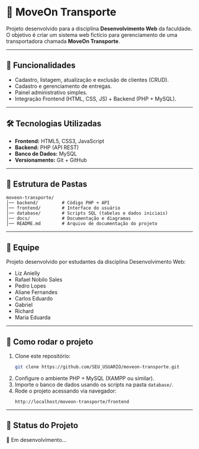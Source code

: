 
# 🚚 MoveOn Transporte

Projeto desenvolvido para a disciplina **Desenvolvimento Web** da faculdade.  
O objetivo é criar um sistema web fictício para gerenciamento de uma transportadora chamada **MoveOn Transporte**.

---

## 📖 Funcionalidades
- Cadastro, listagem, atualização e exclusão de clientes (CRUD).
- Cadastro e gerenciamento de entregas.
- Painel administrativo simples.
- Integração Frontend (HTML, CSS, JS) + Backend (PHP + MySQL).

---

## 🛠️ Tecnologias Utilizadas
- **Frontend:** HTML5, CSS3, JavaScript  
- **Backend:** PHP (API REST)  
- **Banco de Dados:** MySQL  
- **Versionamento:** Git + GitHub  

---

## 📂 Estrutura de Pastas
```
moveon-transporte/
│── backend/         # Código PHP + API
│── frontend/        # Interface do usuário
│── database/        # Scripts SQL (tabelas e dados iniciais)
│── docs/            # Documentação e diagramas
│── README.md        # Arquivo de documentação do projeto
```

---

## 👥 Equipe
Projeto desenvolvido por estudantes da disciplina Desenvolvimento Web:

- Liz Anielly
- Rafael Nobilo Sales  
- Pedro Lopes
- Aliane Fernandes  
- Carlos Eduardo
- Gabriel  
- Richard   
- Maria Eduarda  

---

## 🚀 Como rodar o projeto
1. Clone este repositório:
   ```bash
   git clone https://github.com/SEU_USUARIO/moveon-transporte.git
   ```
2. Configure o ambiente PHP + MySQL (XAMPP ou similar).
3. Importe o banco de dados usando os scripts na pasta `database/`.
4. Rode o projeto acessando via navegador:  
   ```
   http://localhost/moveon-transporte/frontend
   ```

---

## 📌 Status do Projeto
🔨 Em desenvolvimento...
